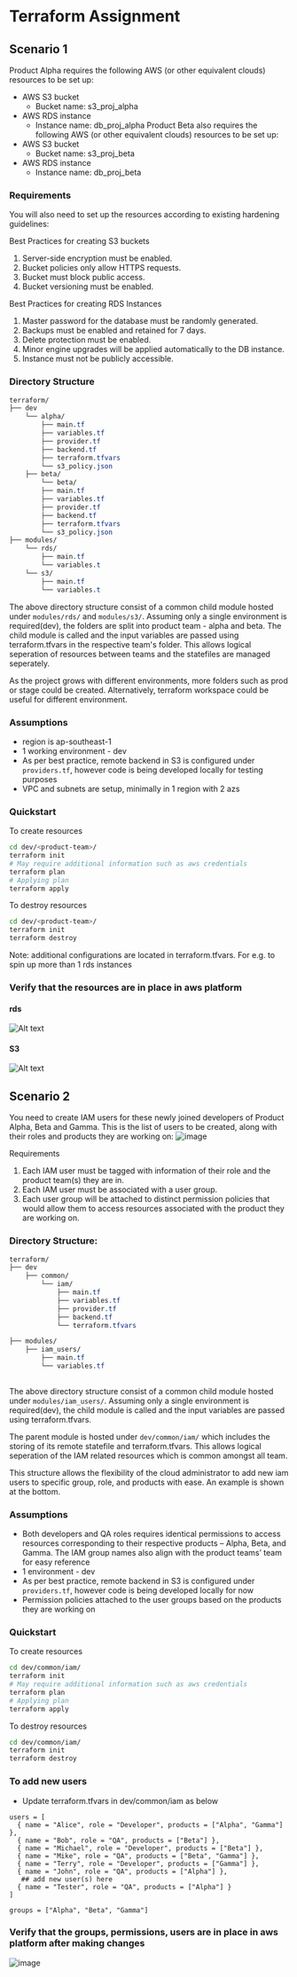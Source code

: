 # Terraform Assignment

## Scenario 1
Product Alpha requires the following AWS (or other equivalent clouds) resources to be set up:
- AWS S3 bucket
    - Bucket name: s3_proj_alpha
- AWS RDS instance
    - Instance name: db_proj_alpha
Product Beta also requires the following AWS (or other equivalent clouds) resources to be set
up:
- AWS S3 bucket
    - Bucket name: s3_proj_beta
- AWS RDS instance
    - Instance name: db_proj_beta
 
### Requirements
You will also need to set up the resources according to existing hardening guidelines:

Best Practices for creating S3 buckets
1. Server-side encryption must be enabled.
2. Bucket policies only allow HTTPS requests.
3. Bucket must block public access.
4. Bucket versioning must be enabled.
   
Best Practices for creating RDS Instances
1. Master password for the database must be randomly generated.
2. Backups must be enabled and retained for 7 days.
3. Delete protection must be enabled.
4. Minor engine upgrades will be applied automatically to the DB instance.
5. Instance must not be publicly accessible.
   
### Directory Structure
```css
terraform/
├── dev
    └── alpha/
        ├── main.tf
        ├── variables.tf
        ├── provider.tf
        ├── backend.tf
        ├── terraform.tfvars
        └── s3_policy.json
    ├── beta/
        └── beta/
        ├── main.tf
        ├── variables.tf
        ├── provider.tf
        ├── backend.tf
        ├── terraform.tfvars
        └── s3_policy.json
├── modules/
    └── rds/
        ├── main.tf
        └── variables.t
    └── s3/
        ├── main.tf
        └── variables.t
```
The above directory structure consist of a common child module hosted under `modules/rds/` and `modules/s3/`. Assuming only a single environment is required(dev), the folders are split into product team - alpha and beta. The child module is called and the input variables are passed using terraform.tfvars in the respective team's folder. This allows logical seperation of resources between teams and the statefiles are managed seperately.

As the project grows with different environments, more folders such as prod or stage could be created. Alternatively, terraform workspace could be useful for different environment.

### Assumptions
- region is ap-southeast-1 
- 1 working environment - dev
- As per best practice, remote backend in S3 is configured under `providers.tf`, however code is being developed locally for testing purposes
- VPC and subnets are setup, minimally in 1 region with 2 azs

### Quickstart
To create resources

```bash
cd dev/<product-team>/
terraform init
# May require additional information such as aws credentials
terraform plan
# Applying plan
terraform apply 
```
To destroy resources
```bash
cd dev/<product-team>/
terraform init
terraform destroy
```
Note: additional configurations are located in terraform.tfvars. For e.g. to spin up more than 1 rds instances 

### Verify that the resources are in place in aws platform
#### rds
![Alt text](image.png)
#### S3
![Alt text](image-1.png)


## Scenario 2
You need to create IAM users for these newly joined developers of Product Alpha, Beta and Gamma.
This is the list of users to be created, along with their roles and products they are working on:
![image](https://github.com/allandx/terraform/assets/81692410/13dc297b-935c-4203-8dab-6c481b4110c2)

Requirements

1. Each IAM user must be tagged with information of their role and the product team(s)
they are in.
2. Each IAM user must be associated with a user group.
3. Each user group will be attached to distinct permission policies that would allow them to access resources associated with the product they are working on.

### Directory Structure:
```css
terraform/
├── dev
    ├── common/
        └── iam/
            ├── main.tf
            ├── variables.tf
            ├── provider.tf
            ├── backend.tf
            └── terraform.tfvars

├── modules/
    ├── iam_users/
        ├── main.tf
        └── variables.tf
    
```
The above directory structure consist of a common child module hosted under `modules/iam_users/`. Assuming only a single environment is required(dev), the child module is called and the input variables are passed using terraform.tfvars. 

The parent module is hosted under `dev/common/iam/` which includes the storing of its remote statefile and terraform.tfvars. This allows logical seperation of the IAM related resources which is common amongst all team. 

This structure allows the flexibility of the cloud administrator to add new iam users to specific group, role, and products with ease. An example is shown at the bottom.

### Assumptions
- Both developers and QA roles requires identical permissions to access resources corresponding to their respective products – Alpha, Beta, and Gamma. The IAM group names also align with the product teams’ team for easy reference
- 1 environment - dev
- As per best practice, remote backend in S3 is configured under `providers.tf`, however code is being developed locally for now
- Permission policies attached to the user groups based on the products they are working on

### Quickstart
To create resources

```bash
cd dev/common/iam/
terraform init
# May require additional information such as aws credentials
terraform plan
# Applying plan
terraform apply 
```
To destroy resources
```bash
cd dev/common/iam/
terraform init
terraform destroy
```

### To add new users
- Update terraform.tfvars in dev/common/iam as below
```hcl
users = [
  { name = "Alice", role = "Developer", products = ["Alpha", "Gamma"] },
  { name = "Bob", role = "QA", products = ["Beta"] },
  { name = "Michael", role = "Developer", products = ["Beta"] },
  { name = "Mike", role = "QA", products = ["Beta", "Gamma"] },
  { name = "Terry", role = "Developer", products = ["Gamma"] },
  { name = "John", role = "QA", products = ["Alpha"] },
   ## add new user(s) here
  { name = "Tester", role = "QA", products = ["Alpha"] }
]

groups = ["Alpha", "Beta", "Gamma"]
```
### Verify that the groups, permissions, users are in place in aws platform after making changes
![image](https://github.com/allandx/terraform/assets/81692410/a1a6a6ae-ff35-49f8-bec3-8d5e7fa9ee80)



